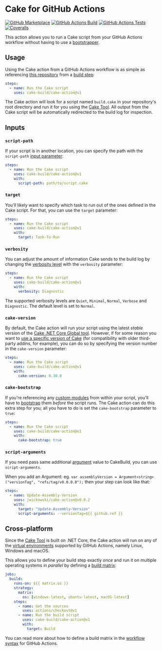 # Cake for GitHub Actions

[![GitHub Marketplace](https://img.shields.io/github/v/release/cake-build/cake-action?label=Marketplace&sort=semver)](https://github.com/marketplace/actions/cake-action) [![GitHub Actions Build](https://github.com/cake-build/cake-action/workflows/Build/badge.svg)](https://github.com/cake-build/cake-action/actions?workflow=Build) [![GitHub Actions Tests](https://github.com/cake-build/cake-action/workflows/Tests/badge.svg)](https://github.com/cake-build/cake-action/actions?workflow=Tests) [![Coveralls](https://coveralls.io/repos/github/cake-build/cake-action/badge.svg?branch=master)](https://coveralls.io/github/cake-build/cake-action?branch=master)

This action allows you to run a Cake script from your GitHub Actions workflow without having to use a [bootstrapper](https://github.com/cake-build/resources).

## Usage

Using the Cake action from a GitHub Actions workflow is as simple as referencing [this repository](https://github.com/cake-build/cake-action) from a [build step](https://help.github.com/en/github/automating-your-workflow-with-github-actions/workflow-syntax-for-github-actions#jobsjob_idsteps):

```yml
steps:
  - name: Run the Cake script
    uses: cake-build/cake-action@v1
```

The Cake action will look for a script named `build.cake` in your repository's root directory and run it for you using the [Cake Tool](https://www.nuget.org/packages/Cake.Tool/). All output from the Cake script will be automatically redirected to the build log for inspection.

## Inputs

### `script-path`

If your script is in another location, you can specify the path with the `script-path` [input parameter](https://help.github.com/en/github/automating-your-workflow-with-github-actions/workflow-syntax-for-github-actions#jobsjob_idstepswith):

```yml
steps:
  - name: Run the Cake script
    uses: cake-build/cake-action@v1
    with:
      script-path: path/to/script.cake
```

### `target`

You'll likely want to specify which task to run out of the ones defined in the Cake script. For that, you can use the `target` parameter:

```yml
steps:
  - name: Run the Cake script
    uses: cake-build/cake-action@v1
    with:
      target: Task-To-Run
```

### `verbosity`

You can adjust the amount of information Cake sends to the build log by changing the [verbosity level](https://cakebuild.net/api/Cake.Core.Diagnostics/Verbosity/) with the `verbosity` parameter:

```yml
steps:
  - name: Run the Cake script
    uses: cake-build/cake-action@v1
    with:
      verbosity: Diagnostic
```

The supported verbosity levels are `Quiet`, `Minimal`, `Normal`, `Verbose` and `Diagnostic`. The default level is set to `Normal`.

### `cake-version`

By default, the Cake action will run your script using the latest _stable_ version of the [Cake .NET Core Global tool](https://www.nuget.org/packages/Cake.Tool/). However, if for some reason you want to [use a specific version of Cake](https://cakebuild.net/docs/tutorials/pinning-cake-version) (for compatibility with older third-party addins, for example), you can do so by specifying the version number in the `cake-version` parameter:

```yml
steps:
  - name: Run the Cake script
    uses: cake-build/cake-action@v1
    with:
      cake-version: 0.30.0
```

### `cake-bootstrap`

If you're referencing any [custom modules](https://cakebuild.net/docs/fundamentals/modules) from within your script, you'll have to [bootstrap](https://cakebuild.net/docs/fundamentals/preprocessor-directives#module-directive) them _before_ the script runs. The Cake action can do this extra step for you; all you have to do is set the `cake-bootstrap` parameter to `true`:

```yml
steps:
  - name: Run the Cake script
    uses: cake-build/cake-action@v1
    with:
      cake-bootstrap: true
```

### `script-arguments`

If you need pass same additional [argument](https://cakebuild.net/docs/writing-builds/args-and-environment-vars) value to CakeBuild, you can use `script-arguments`. 

When you add an Argument: eg. 
`var assemblyVersion = Argument<string>("versionTag", "refs/tag/v0.0.0.0");`
then your step can look like that:

```yml
steps:
  - name: Update-Assembly-Version
    uses: jwickowski/cake-action@v0.0.2
    with:
      target: "Update-Assembly-Version"
      script-arguments: --versionTag=${{ github.ref }}
```

## Cross-platform

Since the [Cake Tool](https://www.nuget.org/packages/Cake.Tool/) is built on .NET Core, the Cake action will run on any of the [virtual environments](https://help.github.com/en/github/automating-your-workflow-with-github-actions/software-in-virtual-environments-for-github-actions) supported by GitHub Actions, namely Linux, Windows and macOS.

This allows you to define your build step exactly _once_ and run it on multiple operating systems _in parallel_ by defining a [build matrix](https://help.github.com/en/github/automating-your-workflow-with-github-actions/configuring-a-workflow#configuring-a-build-matrix):

```yml
jobs:
  build:
    runs-on: ${{ matrix.os }}
    strategy:
      matrix:
        os: [windows-latest, ubuntu-latest, macOS-latest]
    steps:
      - name: Get the sources
        uses: actions/checkout@v1
      - name: Run the build script
        uses: cake-build/cake-action@v1
        with:
          target: Build
```

You can read more about how to define a build matrix in the [workflow syntax](https://help.github.com/en/github/automating-your-workflow-with-github-actions/workflow-syntax-for-github-actions#jobsjob_idstrategy) for GitHub Actions.
